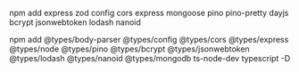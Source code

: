 npm add express zod config cors express mongoose pino pino-pretty dayjs bcrypt jsonwebtoken lodash nanoid

npm add @types/body-parser @types/config @types/cors @types/express @types/node @types/pino @types/bcrypt @types/jsonwebtoken @types/lodash @types/nanoid @types/mongodb ts-node-dev typescript -D